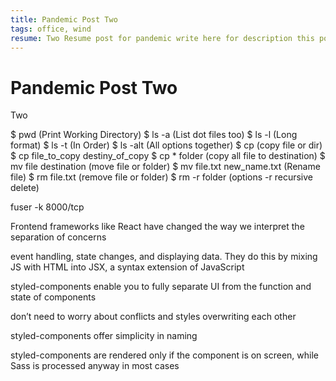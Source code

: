 ```yaml
---
title: Pandemic Post Two
tags: office, wind
resume: Two Resume post for pandemic write here for description this post
---
```


# Pandemic Post Two

Two

$ pwd (Print Working Directory)
$ ls -a (List dot files too)
$ ls -l (Long format)
$ ls -t (In Order)
$ ls -alt (All options together)
$ cp (copy file or dir)
$ cp file_to_copy destiny_of_copy
$ cp * folder (copy all file to destination)
$ mv file destination (move file or folder)
$ mv file.txt new_name.txt (Rename file)
$ rm file.txt (remove file or folder)
$ rm -r folder (options -r recursive delete)

fuser -k 8000/tcp

Frontend frameworks like React have changed the way we interpret the separation of concerns

event handling, state changes, and displaying data. They do this by mixing JS with HTML into JSX, a syntax extension of JavaScript

styled-components enable you to fully separate UI from the function and state of components

don’t need to worry about conflicts and styles overwriting each other

styled-components offer simplicity in naming

styled-components are rendered only if the component is on screen, while Sass is processed anyway in most cases
